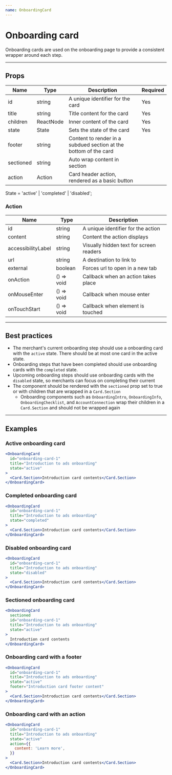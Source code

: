 ```yaml
---
name: OnboardingCard
---
```


# Onboarding card

Onboarding cards are used on the onboarding page to provide a consistent wrapper around each step.

---

## Props

| Name      | Type      | Description                                                      | Required |
| --------- | --------- | ---------------------------------------------------------------- | -------- |
| id        | string    | A unique identifier for the card                                 | Yes      |
| title     | string    | Title content for the card                                       | Yes      |
| children  | ReactNode | Inner content of the card                                        | Yes      |
| state     | State     | Sets the state of the card                                       | Yes      |
| footer    | string    | Content to render in a subdued section at the bottom of the card |          |
| sectioned | string    | Auto wrap content in section                                     |          |
| action    | Action    | Card header action, rendered as a basic button                   |          |

State = 'active' | 'completed' | 'disabled';

### Action

| Name               | Type       | Description                             |
| ------------------ | ---------- | --------------------------------------- |
| id                 | string     | A unique identifier for the action      |
| content            | string     | Content the action displays             |
| accessibilityLabel | string     | Visually hidden text for screen readers |
| url                | string     | A destination to link to                |
| external           | boolean    | Forces url to open in a new tab         |
| onAction           | () => void | Callback when an action takes place     |
| onMouseEnter       | () => void | Callback when mouse enter               |
| onTouchStart       | () => void | Callback when element is touched        |

---

## Best practices

- The merchant's current onboarding step should use a onboarding card with the `active` state. There should be at most one card in the active state.
- Onboarding steps that have been completed should use onboarding cards with the `completed` state.
- Upcoming onboarding steps should use onboarding cards with the `disabled` state, so merchants can focus on completing their current
- The component should be rendered with the `sectioned` prop set to true or with children that are wrapped in a `Card.Section`
  - Onboarding components such as `OnboardingIntro`, `OnboardingInfo`, `OnboardingChecklist`, and `AccountConnection` wrap their children in a `Card.Section` and should not be wrapped again

---

## Examples

### Active onboarding card

```jsx
<OnboardingCard
  id="onboarding-card-1"
  title="Introduction to ads onboarding"
  state="active"
>
  <Card.Section>Introduction card contents</Card.Section>
</OnboardingCard>
```

### Completed onboarding card

```jsx
<OnboardingCard
  id="onboarding-card-1"
  title="Introduction to ads onboarding"
  state="completed"
>
  <Card.Section>Introduction card contents</Card.Section>
</OnboardingCard>
```

### Disabled onboarding card

```jsx
<OnboardingCard
  id="onboarding-card-1"
  title="Introduction to ads onboarding"
  state="disabled"
>
  <Card.Section>Introduction card contents</Card.Section>
</OnboardingCard>
```

### Sectioned onboarding card

```jsx
<OnboardingCard
  sectioned
  id="onboarding-card-1"
  title="Introduction to ads onboarding"
  state="active"
>
  Introduction card contents
</OnboardingCard>
```

### Onboarding card with a footer

```jsx
<OnboardingCard
  id="onboarding-card-1"
  title="Introduction to ads onboarding"
  state="active"
  footer="Introduction card footer content"
>
  <Card.Section>Introduction card contents</Card.Section>
</OnboardingCard>
```

### Onboarding card with an action

```jsx
<OnboardingCard
  id="onboarding-card-1"
  title="Introduction to ads onboarding"
  state="active"
  action={{
    content: 'Learn more',
  }}
>
  <Card.Section>Introduction card contents</Card.Section>
</OnboardingCard>
```
